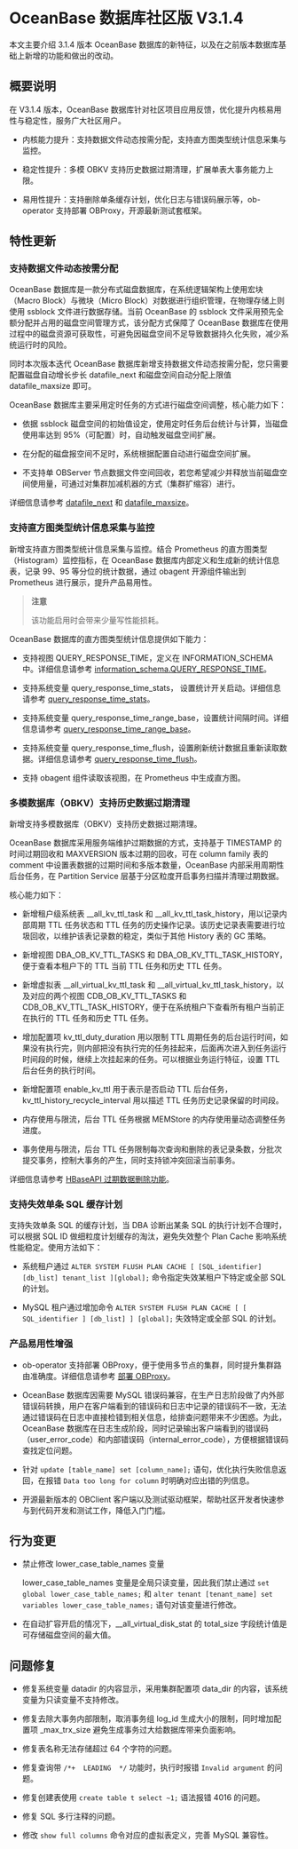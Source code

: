 # OceanBase 数据库社区版 V3.1.4

本文主要介绍 3.1.4 版本 OceanBase 数据库的新特征，以及在之前版本数据库基础上新增的功能和做出的改动。

## 概要说明

在 V3.1.4 版本，OceanBase 数据库针对社区项目应用反馈，优化提升内核易用性与稳定性，服务广大社区用户。

* 内核能力提升：支持数据文件动态按需分配，支持直方图类型统计信息采集与监控。

* 稳定性提升：多模 OBKV 支持历史数据过期清理，扩展单表大事务能力上限。

* 易用性提升：支持删除单条缓存计划，优化日志与错误码展示等，ob-operator 支持部署 OBProxy，开源最新测试套框架。

## 特性更新

### 支持数据文件动态按需分配

OceanBase 数据库是一款分布式磁盘数据库，在系统逻辑架构上使用宏块（Macro Block）与微块（Micro Block）对数据进行组织管理，在物理存储上则使用 ssblock 文件进行数据存储。当前 OceanBase 的 ssblock 文件采用预先全额分配并占用的磁盘空间管理方式，该分配方式保障了 OceanBase 数据库在使用过程中的磁盘资源可获取性，可避免因磁盘空间不足导致数据持久化失败，减少系统运行时的风险。

同时本次版本迭代 OceanBase 数据库新增支持数据文件动态按需分配，您只需要配置磁盘自动增长步长 datafile_next 和磁盘空间自动分配上限值 datafile_maxsize 即可。

OceanBase 数据库主要采用定时任务的方式进行磁盘空间调整，核心能力如下：

* 依据 ssblock 磁盘空间的初始值设定，使用定时任务后台统计与计算，当磁盘使用率达到 95%（可配置）时，自动触发磁盘空间扩展。

* 在分配的磁盘报空间不足时，系统根据配置自动进行磁盘空间扩展。

* 不支持单 OBServer 节点数据文件空间回收，若您希望减少并释放当前磁盘空间使用量，可通过对集群加减机器的方式（集群扩缩容）进行。

详细信息请参考 [datafile_next](../12.reference-guide/3.system-configuration-items/246.datafile_next.md) 和 [datafile_maxsize](../12.reference-guide/3.system-configuration-items/245.datafile_maxsize.md)。

### 支持直方图类型统计信息采集与监控

新增支持直方图类型统计信息采集与监控。结合 Prometheus 的直方图类型（Histogram）监控指标，在 OceanBase 数据库内部定义和生成新的统计信息表，记录 99、95 等分位的统计数据，通过 obagent 开源组件输出到 Prometheus 进行展示，提升产品易用性。

> **注意**
>
> 该功能启用时会带来少量写性能损耗。

OceanBase 数据库的直方图类型统计信息提供如下能力：

* 支持视图 QUERY_RESPONSE_TIME，定义在 INFORMATION_SCHEMA 中。详细信息请参考 [information_schema.QUERY_RESPONSE_TIME](../12.reference-guide/1.system-views/1.dictionary-views/60.information_schema-QUERY_RESPONSE_TIME.md)。

* 支持系统变量 query_response_time_stats， 设置统计开关启动。详细信息请参考 [query_response_time_stats](../12.reference-guide/3.system-configuration-items/252.query_response_time_stats.md)。

* 支持系统变量 query_response_time_range_base，设置统计间隔时间。详细信息请参考 [query_response_time_range_base](../12.reference-guide/3.system-configuration-items/251.query_response_time_range_base.md)。

* 支持系统变量 query_response_time_flush，设置刷新统计数据且重新读取数据。详细信息请参考 [query_response_time_flush](../12.reference-guide/3.system-configuration-items/250.query_response_time_flush.md)。

* 支持 obagent 组件读取该视图，在 Prometheus 中生成直方图。

### 多模数据库（OBKV）支持历史数据过期清理

新增支持多模数据库（OBKV）支持历史数据过期清理。

OceanBase 数据库采用服务端维护过期数据的方式，支持基于 TIMESTAMP 的时间过期回收和 MAXVERSION 版本过期的回收，可在 column family 表的 comment 中设置表数据的过期时间和多版本数量，OceanBase 内部采用周期性后台任务，在 Partition Service 层基于分区粒度开启事务扫描并清理过期数据。

核心能力如下：

* 新增租户级系统表 __all_kv_ttl_task 和 __all_kv_ttl_task_history，用以记录内部周期 TTL 任务状态和 TTL 任务的历史操作记录。该历史记录表需要进行垃圾回收，以维护该表记录数的稳定，类似于其他 History 表的 GC 策略。

* 新增视图 DBA_OB_KV_TTL_TASKS 和 DBA_OB_KV_TTL_TASK_HISTORY，便于查看本租户下的 TTL 当前 TTL 任务和历史 TTL 任务。

* 新增虚拟表 __all_virtual_kv_ttl_task 和 __all_virtual_kv_ttl_task_history，以及对应的两个视图 CDB_OB_KV_TTL_TASKS 和 CDB_OB_KV_TTL_TASK_HISTORY，便于在系统租户下查看所有租户当前正在执行的 TTL 任务和历史 TTL 任务。

* 增加配置项 kv_ttl_duty_duration 用以限制 TTL 周期任务的后台运行时间，如果没有执行完，则内部把没有执行完的任务挂起来，后面再次进入到任务运行时间段的时候，继续上次挂起来的任务。可以根据业务运行特征，设置 TTL 后台任务的执行时间。

* 新增配置项 enable_kv_ttl 用于表示是否启动 TTL 后台任务，kv_ttl_history_recycle_interval 用以描述 TTL 任务历史记录保留的时间段。

* 内存使用与限流，后台 TTL 任务根据 MEMStore 的内存使用量动态调整任务进度。

* 事务使用与限流，后台 TTL 任务限制每次查询和删除的表记录条数，分批次提交事务，控制大事务的产生，同时支持锁冲突回滚当前事务。

详细信息请参考 [HBaseAPI 过期数据删除功能](../../18.supporting-tools/8.hbaseapi/4.use-of-ttl.md)。

### 支持失效单条 SQL 缓存计划

支持失效单条 SQL 的缓存计划，当 DBA 诊断出某条 SQL 的执行计划不合理时，可以根据 SQL ID 做细粒度计划缓存的淘汰，避免失效整个 Plan Cache 影响系统性能稳定。使用方法如下：

* 系统租户通过 `ALTER SYSTEM FLUSH PLAN CACHE [ [SQL_identifier] [db_list] tenant_list ][global];` 命令指定失效某租户下特定或全部 SQL 的计划。

* MySQL 租户通过增加命令 `ALTER SYSTEM FLUSH PLAN CACHE [ [ SQL_identifier ] [db_list] ] [global];` 失效特定或全部 SQL 的计划。

### 产品易用性增强

* ob-operator 支持部署 OBProxy，便于使用多节点的集群，同时提升集群路由准确度。详细信息请参考 [部署 OBProxy](../3.installation-and-deployment/16.deploy-ob-in-kubernetes-via-ob-operator.md)。

* OceanBase 数据库因需要 MySQL 错误码兼容，在生产日志阶段做了内外部错误码转换，用户在客户端看到的错误码和日志中记录的错误码不一致，无法通过错误码在日志中直接检错到相关信息，给排查问题带来不少困惑。为此，OceanBase 数据库在日志生成阶段，同时记录输出客户端看到的错误码（user_error_code）和内部错误码（internal_error_code），方便根据错误码查找定位问题。

* 针对 `update [table_name] set [column_name];` 语句，优化执行失败信息返回，在报错 `Data too long for column` 时明确对应出错的列信息。

* 开源最新版本的 OBClient 客户端以及测试驱动框架，帮助社区开发者快速参与到代码开发和测试工作，降低入门门槛。

## 行为变更

* 禁止修改 lower_case_table_names 变量

  lower_case_table_names 变量是全局只读变量，因此我们禁止通过 `set global lower_case_table_names;` 和 `alter tenant [tenant_name] set variables lower_case_table_names;` 语句对该变量进行修改。

* 在自动扩容开启的情况下，__all_virtual_disk_stat 的 total_size 字段统计值是可存储磁盘空间的最大值。

## 问题修复

* 修复系统变量 datadir 的内容显示，采用集群配置项 data_dir 的内容，该系统变量为只读变量不支持修改。

* 修复去除大事务内部限制，取消事务组 log_id 生成大小的限制，同时增加配置项 _max_trx_size 避免生成事务过大给数据库带来负面影响。

* 修复表名称无法存储超过 64 个字符的问题。

* 修复查询带 `/*+  LEADING  */` 功能时，执行时报错 `Invalid argument` 的问题。

* 修复创建表使用 `create table t select ~1;` 语法报错 4016 的问题。

* 修复 SQL 多行注释的问题。

* 修改 `show full columns` 命令对应的虚拟表定义，完善 MySQL 兼容性。

